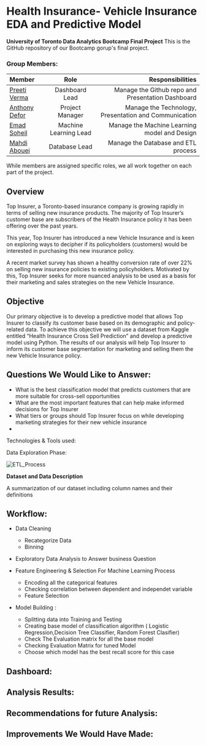 # Health Insurance- Vehicle Insurance EDA and Predictive Model
**University of Toronto Data Analytics Bootcamp Final Project**
This is the GitHub repository of our Bootcamp gorup's final project.

### Group Members:

| Member         | Role                 | Responsibilities                                           |
| :---           |     :---:            |          ---:                                              |
|  [Preeti Verma](https://github.com/vermapreeti003)   | Dashboard Lead       | Manage the Github repo and Presentation Dashboard          |
| [Anthony Defor](https://github.com/tonydefor) | Project Manager      | Manage the Technology, Presentation and Communication      |
| [Emad Soheil](https://github.com/EmadSoheili)    | Machine Learning Lead| Manage the Machine Learning model and Design               |
| [Mahdi Abouei](https://github.com/aboueim)   | Database Lead        | Manage the Database and ETL process                        |

While members are assigned specific roles, we all work together on each part of the project.

## Overview

Top Insurer, a Toronto-based insurance company is growing rapidly in terms of selling new insurance products. The majority of Top Insurer’s customer base are subscribers of the Health Insurance policy it has been offering over the past years.

This year, Top Insurer has introduced a new Vehicle Insurance and is keen on exploring ways to decipher if its policyholders (customers) would be interested in purchasing this new insurance policy.

A recent market survey has shown a healthy conversion rate of over 22% on selling new insurance policies to existing policyholders. Motivated by this, Top Insurer seeks for more nuanced analysis to be used as a basis for their marketing and sales strategies on the new Vehicle Insurance.

## Objective

Our primary objective is to develop a predictive model that allows Top Insurer to classify its customer base based on its demographic and policy-related data. To achieve this objective we will use a dataset from Kaggle entitled “Health Insurance Cross Sell Prediction” and develop a predictive model using Python. The results of our analysis will help Top Insurer to inform its customer base segmentation for marketing and selling them the new Vehicle Insurance policy.


## Questions We Would Like to Answer:
      
 * What is the best classification model that predicts customers that are more suitable for cross-sell opportunities
 * What are the most important features that can help make informed decisions for Top Insurer
 * What tiers or groups should Top Insurer focus on while developing marketing strategies for their new vehicle insurance
 * 



Technologies & Tools used:




Data Exploration Phase:



![ETL_Process](https://user-images.githubusercontent.com/111541268/214387965-45fc13a0-bd83-4a02-ae18-5c06748f09fe.png)



**Dataset and Data Description**

A summarization of our dataset including column names and their definitions



## Workflow:
* Data Cleaning
   * Recategorize Data
   * Binning
* Exploratory Data Analysis to Answer business Question

* Feature Engineering & Selection For Machine Learning Process

  * Encoding all the categorical features
  * Checking correlation between dependent and independet variable
  * Feature Selection
  
* Model Building :

  * Splitting data into Training and Testing
  * Creating base model of classification algorithm ( Logistic Regression,Decision Tree Classifier, Random Forest Clasifier)
  * Check The Evaluation matrix for all the base model
  * Checking Evaluation Matrix for tuned Model
  * Choose which model has the best recall score for this case  
  
  
## Dashboard:

## Analysis Results:


## Recommendations for future Analysis:


## Improvements We Would Have Made:

  
